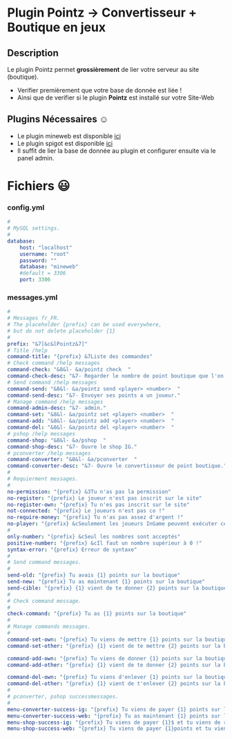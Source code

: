 # Plugin Pointz -> Convertisseur + Boutique en jeux

## Description
Le plugin Pointz permet **grossièrement** de lier votre serveur au site (boutique).
- Verifier premièrement que votre base de donnée est liée !
- Ainsi que de verifier si le plugin **Pointz** est installé sur votre Site-Web

## Plugins Nécessaires :relaxed:

- Le plugin mineweb est disponible [ici](https://github.com/MineWeb/Plugin-Pointz)
- Le plugin spigot est disponible [ici](https://www.spigotmc.org/resources/pointz-mineweb-cms.62187/)
- Il suffit de lier la base de donnée au plugin et configurer ensuite via le panel admin.

# Fichiers :smiley:

### config.yml
```yml
#
# MySQL settings.
#
database:
    host: "localhost"
    username: "root"
    password: ""
    database: "mineweb"
    #default = 3306
    port: 3306
```

### messages.yml
```yml
#
# Messages fr_FR.
# The placeholder {prefix} can be used everywhere,
# but do not delete placeholder {1}
#
prefix: "&7[&c&lPointz&7]"
# Title /help
command-title: "{prefix} &7Liste des commandes"
# Check command /help messages
command-check: "&8&l- &a/pointz check  "
command-check-desc: "&7- Regarder le nombre de point boutique que l'on a."
# Send command /help messages
command-send: "&8&l- &a/pointz send <player> <number>  "
command-send-desc: "&7- Envoyer ses points a un joueur."
# Manage command /help messages
command-admin-desc: "&7- admin."
command-set: "&8&l- &a/pointz set <player> <number>  "
command-add: "&8&l- &a/pointz add <player> <number>  "
command-del: "&8&l- &a/pointz del <player> <number>  "
# pshop /help messages
command-shop: "&8&l- &a/pshop  "
command-shop-desc: "&7- Ouvre le shop IG."
# pconverter /help messages
command-converter: "&8&l- &a/pconverter  "
command-converter-desc: "&7- Ouvre le convertisseur de point boutique."
#
# Requierment messages.
#
no-permission: "{prefix} &3Tu n'as pas la permission"
no-register: "{prefix} Le joueur n'est pas inscrit sur le site"
no-register-own: "{prefix} Tu n'es pas inscrit sur le site"
not-connected: "{prefix} Le joueurs n'est pas co !"
no-require-money: "{prefix} Tu n'as pas assez d'argent !"
no-player: "{prefix} &cSeulement les joueurs InGame peuvent exécuter cette commande."
#
only-number: "{prefix} &cSeul les nombres sont acceptés"
positive-number: "{prefix} &cIl faut un nombre supérieur à 0 !"
syntax-error: "{prefix} Erreur de syntaxe"
#
# Send command messages.
#
send-old: "{prefix} Tu avais {1} points sur la boutique"
send-new: "{prefix} Tu as maintenant {1} points sur la boutique"
send-cible: "{prefix} {1} vient de te donner {2} points sur la boutique"
#
# Check command message.
#
check-command: "{prefix} Tu as {1} points sur la boutique"
#
# Manage commands messages.
#
command-set-own: "{prefix} Tu viens de mettre {1} points sur la boutique a {2} !"
command-set-other: "{prefix} {1} vient de te mettre {2} points sur la boutique !"

command-add-own: "{prefix} Tu viens de donner {1} points sur la boutique a {2} !"
command-add-other: "{prefix} {1} vient de te donner {2} points sur la boutique !"

command-del-own: "{prefix} Tu viens d'enlever {1} points sur la boutique a {2} !"
command-del-other: "{prefix} {1} vient de t'enlever {2} points sur la boutique !"
#
# pconverter, pshop successmessages.
#
menu-converter-success-ig: "{prefix} Tu viens de payer {1} points sur la boutique in game"
menu-converter-success-web: "{prefix} Tu as maintenant {1} points sur la boutique"
menu-shop-success-ig: "{prefix} Tu viens de payer {1}$ et tu viens de recevoir ton achat !"
menu-shop-success-web: "{prefix} Tu viens de payer {1}points et tu viens de recevoir ton achat !"
```
